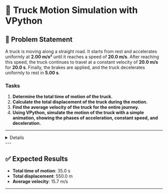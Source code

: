 # 🚚 Truck Motion Simulation with VPython

## 📖 Problem Statement  

A truck is moving along a straight road. It starts from rest and accelerates uniformly at **2.00 m/s²** until it reaches a speed of **20.0 m/s**. After reaching this speed, the truck continues to travel at a constant velocity of **20.0 m/s** for **20.0 s**. Finally, the brakes are applied, and the truck decelerates uniformly to rest in **5.00 s**.  

### Tasks  
1. **Determine the total time of motion of the truck.**  
2. **Calculate the total displacement of the truck during the motion.**  
3. **Find the average velocity of the truck for the entire journey.**  
4. **Using VPython, simulate the motion of the truck with a simple animation, showing the phases of acceleration, constant speed, and deceleration.**  

---
<details>
## 🧮 Analytical Results  

## 🧮 Analytical Results  

```text
- Time to accelerate:  
  t_accel = v/a = 20/2 = 10 s

- Total time of motion:  
  T = t_accel + t_cruise + t_brake = 10 + 20 + 5 = 35 s

- Displacements:  
  - Acceleration phase:  
    s1 = 0.5 * a * t^2 = 0.5 * 2 * 10^2 = 100 m  
  - Constant velocity:  
    s2 = v * t = 20 * 20 = 400 m  
  - Braking phase:  
    s3 = 0.5 * (v+0) * t = 0.5 * 20 * 5 = 50 m  

- Total displacement:  
  S = s1 + s2 + s3 = 100 + 400 + 50 = 550 m

- Average velocity:  
  v_avg = S / T = 550 / 35 ≈ 15.7 m/s


## 💻 VPython Minimal Animation Code  

```python
# GlowScript VPython 3.2
from vpython import *

# --- Parameters ---
a1 = 2.0
vmax = 20.0
t_cruise = 20.0
t_brake = 5.0

t_accel = vmax / a1
T = t_accel + t_cruise + t_brake
a3 = -vmax / t_brake

# --- Scene ---
road = box(pos=vec(0,-0.1,0), size=vec(120,0.05,4), color=color.gray(0.7))
truck = box(pos=vec(-55,0,0), size=vec(2,1,1), color=color.orange)

# --- Simulation ---
t, x, v = 0, 0, 0
dt = 0.01

while t < T:
    rate(100)
    if t < t_accel:
        a = a1
    elif t < t_accel + t_cruise:
        a = 0
    else:
        a = a3
    v = v + a*dt
    x = x + v*dt
    truck.pos = vec(-55 + x/5, 0, 0)
    t += dt
```
</details>
---

## ✅ Expected Results  
- **Total time of motion**: 35.0 s  
- **Total displacement**: 550.0 m  
- **Average velocity**: 15.7 m/s  

---

